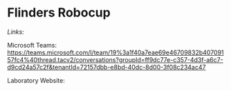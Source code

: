 # Flinders Robocup

*Links:*

Microsoft Teams: https://teams.microsoft.com/l/team/19%3a1f40a7eae69e46709832b40709157fc4%40thread.tacv2/conversations?groupId=ff9dc77e-c357-4d3f-a6c7-d9cd24a57c2f&tenantId=72157dbb-e8bd-40dc-8d00-3f08c234ac47

Laboratory Website:

